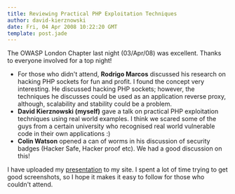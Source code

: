 ```yaml
---
title: Reviewing Practical PHP Exploitation Techniques 
author: david-kierznowski
date: Fri, 04 Apr 2008 10:22:20 GMT
template: post.jade
---
```


The OWASP London Chapter last night (03/Apr/08) was excellent. Thanks to everyone involved for a top night!

* For those who didn't attend, **Rodrigo Marcos** discussed his research on hacking PHP sockets for fun and profit. I found the concept very interesting. He discussed hacking PHP sockets; however, the techniques he discusses could be used as an application reverse proxy, although, scalability and stability could be a problem.
* **David Kierznowski (myself)** gave a talk on practical PHP exploitation techniques using real world examples. I think we scared some of the guys from a certain university who recognised real world vulnerable code in their own applications :)
* **Colin Watson** opened a can of worms in his discussion of security badges (Hacker Safe, Hacker proof etc). We had a good discussion on this!

I have uploaded my [presentation](http://www.gnucitizen.org/static/blog/2008/04/php-code-analysis-real-world-examples.pdf) to my site. I spent a lot of time trying to get good screenshots, so I hope it makes it easy to follow for those who couldn't attend.
